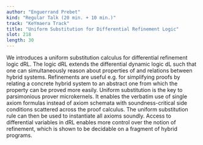 ```yaml
---
author: "Enguerrand Prebet"
kind: "Regular Talk (20 min. + 10 min.)"
track: "KeYmaera Track"
title: "Uniform Substitution for Differential Refinement Logic"
slot: 218
length: 30 
---
```


We introduces a uniform substitution calculus for differential refinement logic dRL. The logic dRL extends the differential dynamic logic dL such that one can simultaneously reason about properties of and relations between hybrid systems. Refinements are useful e.g. for simplifying proofs by relating a concrete hybrid system to an abstract one from which the property can be proved more easily. Uniform substitution is the key to parsimonious prover microkernels. It enables the verbatim use of single axiom formulas instead of axiom schemata with soundness-critical side conditions scattered across the proof calculus. The uniform substitution rule can then be used to instantiate all axioms soundly. Access to differential variables in dRL enables more control over the notion of refinement, which is shown to be decidable on a fragment of hybrid programs. 
